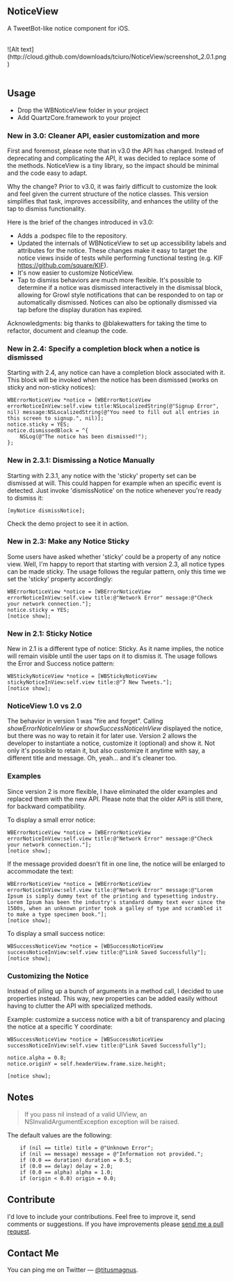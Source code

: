 ## NoticeView

A TweetBot-like notice component for iOS.

<br/>
![Alt text](http://cloud.github.com/downloads/tciuro/NoticeView/screenshot_2.0.1.png)
<br/>
<br/>

## Usage

* Drop the WBNoticeView folder in your project
* Add QuartzCore.framework to your project

### New in 3.0: Cleaner API, easier customization and more

First and foremost, please note that in v3.0 the API has changed. Instead of deprecating and complicating the API, it was decided to replace some of the methods. NoticeView is a tiny library, so the impact should be minimal and the code easy to adapt.

Why the change? Prior to v3.0, it was fairly difficult to customize the look and feel given the current structure of the notice classes. This version simplifies that task, improves accessibility, and enhances the utility of the tap to dismiss functionality.

Here is the brief of the changes introduced in v3.0:

- Adds a .podspec file to the repository.
- Updated the internals of WBNoticeView to set up accessibility labels and attributes for the notice. These changes make it easy to target the notice views inside of tests while performing functional testing (e.g. KIF https://github.com/square/KIF).
- It's now easier to customize NoticeView.
- Tap to dismiss behaviors are much more flexible. It's possible to determine if a notice was dismissed interactively in the dismissal block, allowing for Growl style notifications that can be responded to on tap or automatically dismissed. Notices can also be optionally dismissed via tap before the display duration has expired.

Acknowledgments: big thanks to @blakewatters for taking the time to refactor, document and cleanup the code.

### New in 2.4: Specify a completion block when a notice is dismissed

Starting with 2.4, any notice can have a completion block associated with it. This block will be invoked when the notice has been dismissed (works on sticky and non-sticky notices):

    WBErrorNoticeView *notice = [WBErrorNoticeView errorNoticeInView:self.view title:NSLocalizedString(@"Signup Error", nil) message:NSLocalizedString(@"You need to fill out all entries in this screen to signup.", nil)];
    notice.sticky = YES;
    notice.dismissedBlock = ^{
        NSLog(@"The notice has been dismissed!");
    };
    
### New in 2.3.1: Dismissing a Notice Manually

Starting with 2.3.1, any notice with the 'sticky' property set can be dismissed at will. This could happen for example when an specific event is detected. Just invoke 'dismissNotice' on the notice whenever you're ready to dismiss it:

    [myNotice dismissNotice];
    
Check the demo project to see it in action.

### New in 2.3: Make any Notice Sticky

Some users have asked whether 'sticky' could be a property of any notice view. Well, I'm happy to report that starting with version 2.3, all notice types can be made sticky. The usage follows the regular pattern, only this time we set the 'sticky' property accordingly:

    WBErrorNoticeView *notice = [WBErrorNoticeView errorNoticeInView:self.view title:@"Network Error" message:@"Check your network connection."];
    notice.sticky = YES;
    [notice show];
    
### New in 2.1: Sticky Notice

New in 2.1 is a different type of notice: Sticky. As it name implies, the notice will remain visible until the user taps on it to dismiss it. The usage follows the Error and Success notice pattern:

    WBStickyNoticeView *notice = [WBStickyNoticeView stickyNoticeInView:self.view title:@"7 New Tweets."];
    [notice show];
    
### NoticeView 1.0 vs 2.0

The behavior in version 1 was "fire and forget". Calling *showErrorNoticeInView* or *showSuccessNoticeInView* displayed the notice, but there was no way to retain it for later use. Version 2 allows the developer to instantiate a notice, customize it (optional) and show it. Not only it's possible to retain it, but also customize it anytime with say, a different title and message. Oh, yeah… and it's cleaner too.

### Examples

Since version 2 is more flexible, I have eliminated the older examples and replaced them with the new API. Please note that the older API is still there, for backward compatibility.
<br/>

To display a small error notice:

    WBErrorNoticeView *notice = [WBErrorNoticeView errorNoticeInView:self.view title:@"Network Error" message:@"Check your network connection."];
    [notice show];
	
If the message provided doesn't fit in one line, the notice will be enlarged to accommodate the text:

    WBErrorNoticeView *notice = [WBErrorNoticeView errorNoticeInView:self.view title:@"Network Error" message:@"Lorem Ipsum is simply dummy text of the printing and typesetting industry. Lorem Ipsum has been the industry's standard dummy text ever since the 1500s, when an unknown printer took a galley of type and scrambled it to make a type specimen book."];
    [notice show];

To display a small success notice:

    WBSuccessNoticeView *notice = [WBSuccessNoticeView successNoticeInView:self.view title:@"Link Saved Successfully"];
    [notice show];

### Customizing the Notice

Instead of piling up a bunch of arguments in a method call, I decided to use properties instead. This way, new properties can be added easily without having to clutter the API with specialized methods.

Example: customize a success notice with a bit of transparency and placing the notice at a specific Y coordinate:

    WBSuccessNoticeView *notice = [WBSuccessNoticeView successNoticeInView:self.view title:@"Link Saved Successfully"];
    
    notice.alpha = 0.8;
    notice.originY = self.headerView.frame.size.height;
    
    [notice show];

	
## Notes

> If you pass nil instead of a valid UIView, an NSInvalidArgumentException exception will be raised.

The default values are the following:

        if (nil == title) title = @"Unknown Error";
        if (nil == message) message = @"Information not provided.";
        if (0.0 == duration) duration = 0.5;
        if (0.0 == delay) delay = 2.0;
        if (0.0 == alpha) alpha = 1.0;
		if (origin < 0.0) origin = 0.0;

## Contribute

I'd love to include your contributions. Feel free to improve it, send comments or suggestions. If you have improvements please [send me a pull request](https://github.com/tciuro/NoticeView/pull/new/master).

## Contact Me

You can ping me on Twitter — [@titusmagnus](http://twitter.com/titusmagnus).